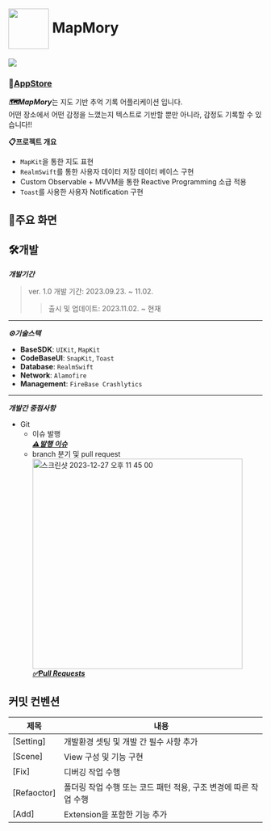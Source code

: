 # <img src="https://github.com/ILWAT/MapMory/assets/87518434/9d2b28fb-aefb-49c8-99b5-4ad2bd56e0dd" align="center" width="80" height="80"></img> MapMory
<img src="https://github.com/ILWAT/MapMory/assets/87518434/cf382f27-a390-4833-8ba8-f7d6ebf6f1ca"></img>

### 📲[AppStore](https://apps.apple.com/kr/app/mapmory/id6470199900)
***🗺️MapMory***는 지도 기반 추억 기록 어플리케이션 입니다.   
어떤 장소에서 어떤 감정을 느꼈는지 텍스트로 기반할 뿐만 아니라, 감정도 기록할 수 있습니다!!

**📋프로젝트 개요**
- `MapKit`을 통한 지도 표현
- `RealmSwift`를 통한 사용자 데이터 저장 데이터 베이스 구현
- Custom Observable + MVVM을 통한 Reactive Programming 소급 적용
-  `Toast`를 사용한 사용자 Notification 구현


## 📱주요 화면

## 🛠️개발
***개발기간***
> ver. 1.0 개발 기간: 2023.09.23. ~ 11.02.
>> 출시 및 업데이트: 2023.11.02. ~ 현재
---------
***⚙️기술스택***
- **BaseSDK**: `UIKit`, `MapKit`
- **CodeBaseUI**: `SnapKit`, `Toast`
- **Database**: `RealmSwift`
- **Network**: `Alamofire`
- **Management**: `FireBase Crashlytics`
----------
***개발간 중점사항***
- Git
  - 이슈 발행   
    [***⚠️발행 이슈***](https://github.com/ILWAT/MapMory/issues)
  - branch 분기 및 pull request   
    <img width="416" alt="스크린샷 2023-12-27 오후 11 45 00" src="https://github.com/ILWAT/MapMory/assets/87518434/9ecda56a-fd7f-4e77-a766-eeafa03d8ae0" align="center">   
    [***✅Pull Requests***](https://github.com/ILWAT/MapMory/pulls?q=is%3Aopen+is%3Apr)

## 커밋 컨벤션
|제목|내용|
|---|---|
|[Setting]| 개발환경 셋팅 및 개발 간 필수 사항 추가|
|[Scene]|View 구성 및 기능 구현|
|[Fix]| 디버깅 작업 수행|
|[Refaoctor]| 폴더링 작업 수행 또는 코드 패턴 적용, 구조 변경에 따른 작업 수행 |
|[Add]| Extension을 포함한 기능 추가 |
